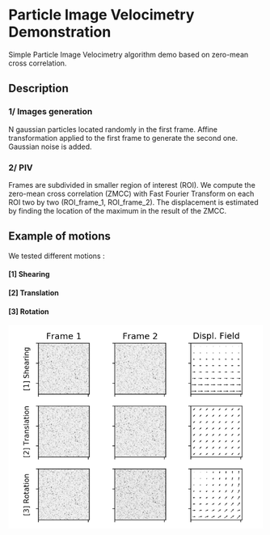 # Particle Image Velocimetry Demonstration
Simple Particle Image Velocimetry algorithm demo based on zero-mean cross correlation.

## Description 
### 1/ Images generation 
N gaussian particles located randomly in the first frame. Affine transformation applied to the first frame to generate the second one. Gaussian noise is added.  

### 2/ PIV 
Frames are subdivided in smaller region of interest (ROI). We compute the zero-mean cross correlation (ZMCC) with Fast Fourier Transform on each ROI two by two (ROI_frame_1, ROI_frame_2). The displacement is estimated by finding the location of the maximum in the result of the ZMCC.

## Example of motions
We tested different motions :
#### [1] Shearing 
#### [2] Translation 
#### [3] Rotation 

![alt amplitude spectrums](https://raw.githubusercontent.com/j-colas/piv_demo/master/result_piv.png)


